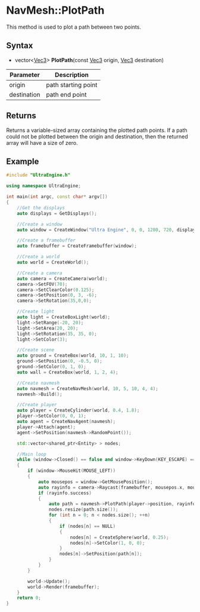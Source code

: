 # NavMesh::PlotPath

This method is used to plot a path between two points.

## Syntax

- vector<[Vec3](Vec3.md)\> **PlotPath**(const [Vec3](Vec3.md) origin, [Vec3](Vec3.md) destination)

| Parameter | Description |
|---|---|
| origin | path starting point |
| destination | path end point |

## Returns

Returns a variable-sized array containing the plotted path points. If a path could not be plotted between the origin and destination, then the returned array will have a size of zero. 

## Example

```c++
#include "UltraEngine.h"

using namespace UltraEngine;

int main(int argc, const char* argv[])
{
    //Get the displays
    auto displays = GetDisplays();

    //Create a window
    auto window = CreateWindow("Ultra Engine", 0, 0, 1280, 720, displays[0], WINDOW_CENTER | WINDOW_TITLEBAR);

    //Create a framebuffer
    auto framebuffer = CreateFramebuffer(window);

    //Create a world
    auto world = CreateWorld();

    //Create a camera    
    auto camera = CreateCamera(world);
    camera->SetFOV(70);
    camera->SetClearColor(0.125);
    camera->SetPosition(0, 3, -6);
    camera->SetRotation(35,0,0);

    //Create light
    auto light = CreateBoxLight(world);
    light->SetRange(-20, 20);
    light->SetArea(20, 20);
    light->SetRotation(35, 35, 0);
    light->SetColor(3);

    //Create scene
    auto ground = CreateBox(world, 10, 1, 10);
    ground->SetPosition(0, -0.5, 0);
    ground->SetColor(0, 1, 0);
    auto wall = CreateBox(world, 1, 2, 4);

    //Create navmesh
    auto navmesh = CreateNavMesh(world, 10, 5, 10, 4, 4);
    navmesh->Build();

    //Create player
    auto player = CreateCylinder(world, 0.4, 1.8);
    player->SetColor(0, 0, 1);
    auto agent = CreateNavAgent(navmesh);
    player->Attach(agent);
    agent->SetPosition(navmesh->RandomPoint());

    std::vector<shared_ptr<Entity> > nodes;

    //Main loop
    while (window->Closed() == false and window->KeyDown(KEY_ESCAPE) == false)
    {
        if (window->MouseHit(MOUSE_LEFT))
        {
            auto mousepos = window->GetMousePosition();
            auto rayinfo = camera->Raycast(framebuffer, mousepos.x, mousepos.y);
            if (rayinfo.success)
            {
                auto path = navmesh->PlotPath(player->position, rayinfo.position);
                nodes.resize(path.size());
                for (int n = 0; n < nodes.size(); ++n)
                {
                    if (nodes[n] == NULL)
                    {
                        nodes[n] = CreateSphere(world, 0.25);
                        nodes[n]->SetColor(1, 0, 0);
                    }
                    nodes[n]->SetPosition(path[n]);
                }
            }
        }

        world->Update();
        world->Render(framebuffer);
    }
    return 0;
}
```

